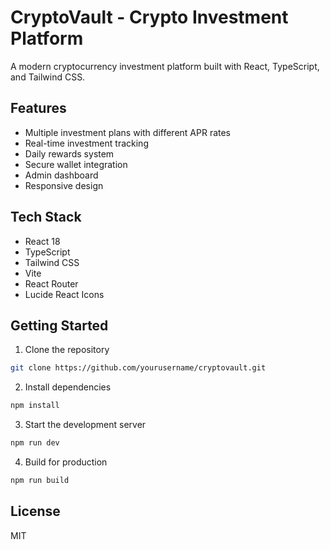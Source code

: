 # CryptoVault - Crypto Investment Platform

A modern cryptocurrency investment platform built with React, TypeScript, and Tailwind CSS.

## Features

- Multiple investment plans with different APR rates
- Real-time investment tracking
- Daily rewards system
- Secure wallet integration
- Admin dashboard
- Responsive design

## Tech Stack

- React 18
- TypeScript
- Tailwind CSS
- Vite
- React Router
- Lucide React Icons

## Getting Started

1. Clone the repository
```bash
git clone https://github.com/yourusername/cryptovault.git
```

2. Install dependencies
```bash
npm install
```

3. Start the development server
```bash
npm run dev
```

4. Build for production
```bash
npm run build
```

## License

MIT